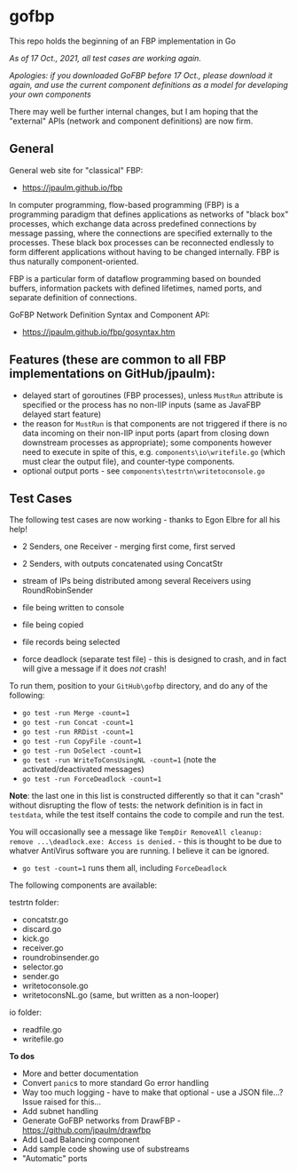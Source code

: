 # gofbp 

This repo holds the beginning of an FBP implementation in Go

*As of 17 Oct., 2021, all test cases are working again.*

*Apologies: if you downloaded GoFBP before 17 Oct., please download it again, and use the current component definitions as a model for developing your own components*

There may well be further internal changes, but I am hoping that the "external" APIs (network and component definitions) are now firm. 

## General
 
General web site for "classical" FBP: 
* https://jpaulm.github.io/fbp

In computer programming, flow-based programming (FBP) is a programming paradigm that defines applications as networks of "black box" processes, which exchange data across predefined connections by message passing, where the connections are specified externally to the processes. These black box processes can be reconnected endlessly to form different applications without having to be changed internally. FBP is thus naturally component-oriented.

FBP is a particular form of dataflow programming based on bounded buffers, information packets with defined lifetimes, named ports, and separate definition of connections.
 
GoFBP Network Definition Syntax and Component API:
* https://jpaulm.github.io/fbp/gosyntax.htm

## Features (these are common to all FBP implementations on GitHub/jpaulm):

- delayed start of goroutines (FBP processes), unless `MustRun` attribute is specified or the process has no non-IIP inputs (same as JavaFBP delayed start feature) 
- the reason for `MustRun` is that components are not triggered if there is no data incoming on their non-IIP input ports (apart from closing down downstream processes as appropriate);  some components however need to execute in spite of this, e.g. `components\io\writefile.go` (which must clear the output file), and counter-type components.
- optional output ports - see `components\testrtn\writetoconsole.go`

## Test Cases
The following test cases are now working - thanks to Egon Elbre for all his help!

- 2 Senders, one Receiver - merging first come, first served

- 2 Senders, with outputs concatenated using ConcatStr

- stream of IPs being distributed among several Receivers using RoundRobinSender 

- file being written to console  

- file being copied             

- file records being selected    

- force deadlock (separate test file) - this is designed to crash, and in fact will give a message if it does *not* crash!
 

To run them, position to your `GitHub\gofbp` directory, and do any of the following:

- `go test -run Merge -count=1`
- `go test -run Concat -count=1`
- `go test -run RRDist -count=1`
- `go test -run CopyFile -count=1`
- `go test -run DoSelect -count=1`
- `go test -run WriteToConsUsingNL -count=1`  (note the activated/deactivated messages)
- `go test -run ForceDeadlock -count=1`

**Note**: the last one in this list is constructed differently so that it can "crash" without disrupting the flow of tests: the network definition is in fact in `testdata`, while the test itself contains the code to compile and run the test.

You will occasionally see a message like `TempDir RemoveAll cleanup: remove ...\deadlock.exe: Access is denied.` - this is thought to be due to whatver AntiVirus software you are running.  I believe it can be ignored.

- `go test -count=1` runs them all, including `ForceDeadlock`

The following components are available:

testrtn folder:
- concatstr.go
- discard.go
- kick.go
- receiver.go
- roundrobinsender.go
- selector.go
- sender.go
- writetoconsole.go 
- writetoconsNL.go   (same, but written as a non-looper)

io folder:
- readfile.go
- writefile.go

**To dos**

- More and better documentation
- Convert `panic`s to more standard Go error handling
- Way too much logging - have to make that optional - use a JSON file...?  Issue raised for this...
- Add subnet handling
- Generate GoFBP networks from DrawFBP - https://github.com/jpaulm/drawfbp
- Add Load Balancing component
- Add sample code showing use of substreams
- "Automatic" ports
